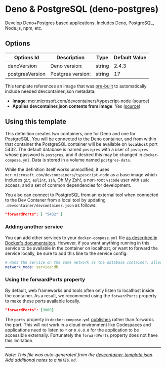 
# Deno & PostgreSQL (deno-postgres)

Develop Deno+Postgres based applications. Includes Deno, PostgreSQL, Node.js, npm, etc.

## Options

| Options Id | Description | Type | Default Value |
|-----|-----|-----|-----|
| denoVersion | Deno version: | string | 2.4.3 |
| postgresVersion | Postgres version: | string | 17 |

This template references an image that was [pre-built](https://containers.dev/implementors/reference/#prebuilding) to automatically include needed devcontainer.json metadata.

* **Image**: mcr.microsoft.com/devcontainers/typescript-node ([source](https://github.com/devcontainers/images/tree/main/src/typescript-node))
* **Applies devcontainer.json contents from image**: Yes ([source](https://github.com/devcontainers/images/blob/main/src/typescript-node/.devcontainer/devcontainer.json))

## Using this template

This definition creates two containers, one for Deno and one for PostgreSQL. You will be connected to the Deno container, and from within that container the PostgreSQL container will be available on **`localhost`** port 5432. The default database is named `postgres` with a user of `postgres` whose password is `postgres`, and if desired this may be changed in `docker-compose.yml`. Data is stored in a volume named `postgres-data`.

While the definition itself works unmodified, it uses `mcr.microsoft.com/devcontainers/typescript-node` as a base image which includes `git`, `eslint`, `zsh`, [Oh My Zsh!](https://ohmyz.sh/), a non-root `vscode` user with `sudo` access, and a set of common dependencies for development.

You also can connect to PostgreSQL from an external tool when connected to the Dev Contaner from a local tool  by updating `.devcontainer/devcontainer.json` as follows:

```json
"forwardPorts": [ "5432" ]
```

### Adding another service

You can add other services to your `docker-compose.yml` file [as described in Docker's documentaiton](https://docs.docker.com/compose/compose-file/#service-configuration-reference). However, if you want anything running in this service to be available in the container on localhost, or want to forward the service locally, be sure to add this line to the service config:

```yaml
# Runs the service on the same network as the database container, allows "forwardPorts" in devcontainer.json function.
network_mode: service:db
```

### Using the forwardPorts property

By default, web frameworks and tools often only listen to localhost inside the container. As a result, we recommend using the `forwardPorts` property to make these ports available locally.

```json
"forwardPorts": [9000]
```

The `ports` property in `docker-compose.yml` [publishes](https://docs.docker.com/config/containers/container-networking/#published-ports) rather than forwards the port. This will not work in a cloud environment like Codespaces and applications need to listen to `*` or `0.0.0.0` for the application to be accessible externally. Fortunately the `forwardPorts` property does not have this limitation.


---

_Note: This file was auto-generated from the [devcontainer-template.json](https://github.com/rsm-hcd/devcontainer-templates/blob/main/src/deno-postgres/devcontainer-template.json).  Add additional notes to a `NOTES.md`._

